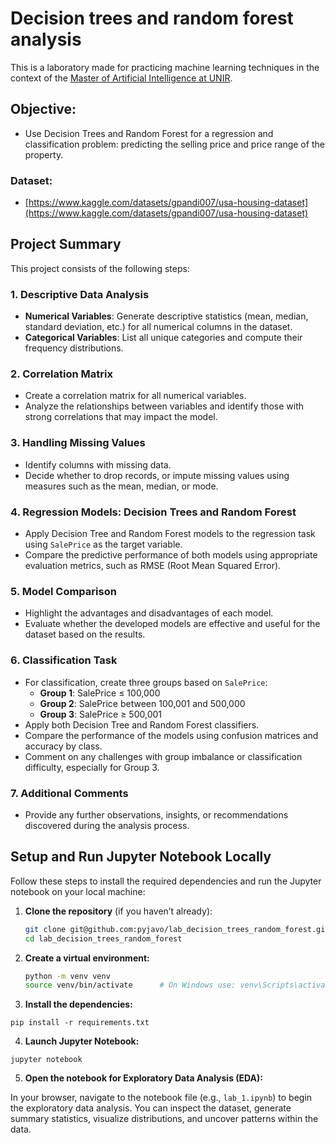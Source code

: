 # Decision trees and random forest analysis

This is a laboratory made for practicing machine learning techniques in the context of the [Master of Artificial Intelligence at UNIR](https://www.unir.net/ingenieria/master-inteligencia-artificial/).

## Objective:
- Use Decision Trees and Random Forest for a regression and classification problem: predicting the selling price and price range of the property.

### Dataset:
- [https://www.kaggle.com/datasets/gpandi007/usa-housing-dataset](https://www.kaggle.com/datasets/gpandi007/usa-housing-dataset)


## Project Summary

This project consists of the following steps:

### 1. Descriptive Data Analysis

- **Numerical Variables**: Generate descriptive statistics (mean, median, standard deviation, etc.) for all numerical columns in the dataset.
- **Categorical Variables**: List all unique categories and compute their frequency distributions.

### 2. Correlation Matrix

- Create a correlation matrix for all numerical variables.
- Analyze the relationships between variables and identify those with strong correlations that may impact the model.

### 3. Handling Missing Values

- Identify columns with missing data.
- Decide whether to drop records, or impute missing values using measures such as the mean, median, or mode.

### 4. Regression Models: Decision Trees and Random Forest

- Apply Decision Tree and Random Forest models to the regression task using `SalePrice` as the target variable.
- Compare the predictive performance of both models using appropriate evaluation metrics, such as RMSE (Root Mean Squared Error).

### 5. Model Comparison

- Highlight the advantages and disadvantages of each model.
- Evaluate whether the developed models are effective and useful for the dataset based on the results.

### 6. Classification Task

- For classification, create three groups based on `SalePrice`:
  - **Group 1**: SalePrice ≤ 100,000
  - **Group 2**: SalePrice between 100,001 and 500,000
  - **Group 3**: SalePrice ≥ 500,001
- Apply both Decision Tree and Random Forest classifiers.
- Compare the performance of the models using confusion matrices and accuracy by class.
- Comment on any challenges with group imbalance or classification difficulty, especially for Group 3.

### 7. Additional Comments

- Provide any further observations, insights, or recommendations discovered during the analysis process.


## Setup and Run Jupyter Notebook Locally

Follow these steps to install the required dependencies and run the Jupyter notebook on your local machine:

1. **Clone the repository** (if you haven’t already):

   ```bash
   git clone git@github.com:pyjavo/lab_decision_trees_random_forest.git
   cd lab_decision_trees_random_forest
   ```
2. **Create a virtual environment:**
   ```bash
   python -m venv venv
   source venv/bin/activate      # On Windows use: venv\Scripts\activate
   ```
3. **Install the dependencies:**

```
pip install -r requirements.txt
```

4. **Launch Jupyter Notebook:**
```
jupyter notebook
```

5. **Open the notebook for Exploratory Data Analysis (EDA):**

In your browser, navigate to the notebook file (e.g., `lab_1.ipynb`) to begin the exploratory data analysis. You can inspect the dataset, generate summary statistics, visualize distributions, and uncover patterns within the data.